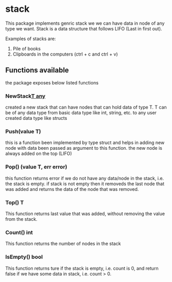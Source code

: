 # stack

This package implements genric stack we we can have data in node of any type we want. 
Stack is a data structure that follows LIFO (Last in first out).

Examples of stacks are: 
1. Pile of books
2. Clipboards in the computers (ctrl + c and ctrl + v)

## Functions available

the package exposes below listed functions

### NewStack[T any]()

created a new stack that can have nodes that can hold data of type T.
T can be of any data type from basic data type like int, string, etc. to any user created data type like structs

### Push(value T)

this is a function been implemented by type struct and helps in adding new node with data been passed as argument to this function. the new node is always added on the top (LIFO)

### Pop() (value T, err error)

this function returns error if we do not have any data/node in the stack, i.e. the stack is empty.
if stack is not empty then it removeds the last node that was added and returns the data of the node that was removed.

### Top() T

This function returns last value that was added, without removing the value from the stack.

### Count() int

This function returns the number of nodes in the stack

### IsEmpty() bool

This function returns ture if the stack is empty, i.e. count is 0, and return false if we have some data in stack, i.e. count > 0.